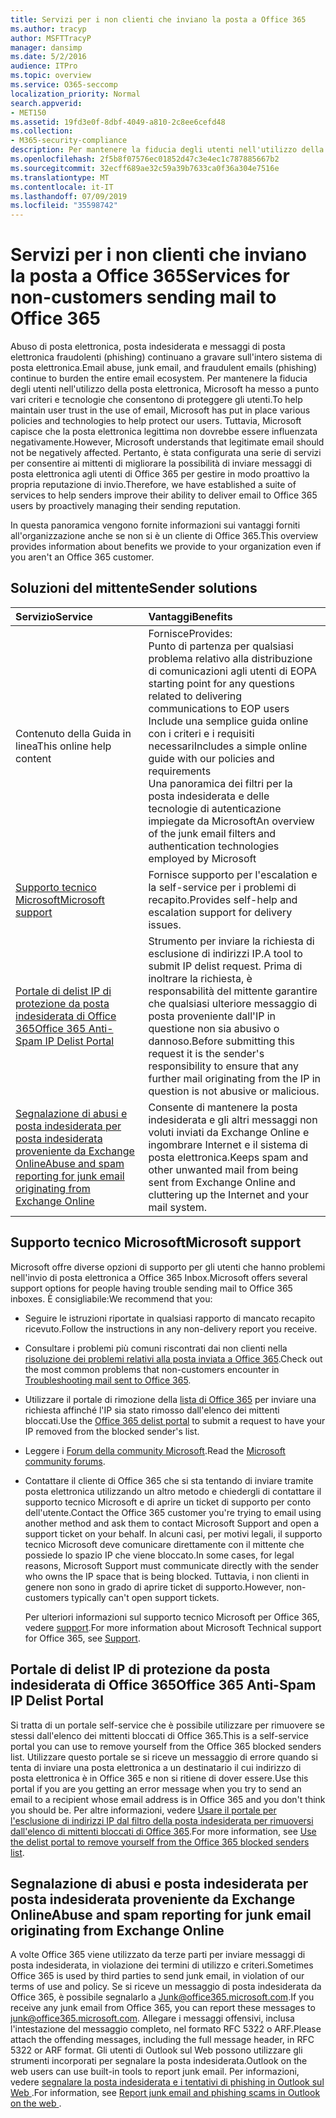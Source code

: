 ```yaml
---
title: Servizi per i non clienti che inviano la posta a Office 365
ms.author: tracyp
author: MSFTTracyP
manager: dansimp
ms.date: 5/2/2016
audience: ITPro
ms.topic: overview
ms.service: O365-seccomp
localization_priority: Normal
search.appverid:
- MET150
ms.assetid: 19fd3e0f-8dbf-4049-a810-2c8ee6cefd48
ms.collection:
- M365-security-compliance
description: Per mantenere la fiducia degli utenti nell'utilizzo della posta elettronica, Microsoft ha messo a punto vari criteri e tecnologie che consentono di proteggere gli utenti.
ms.openlocfilehash: 2f5b8f07576ec01852d47c3e4ec1c787885667b2
ms.sourcegitcommit: 32ecff689ae32c59a39b7633ca0f36a304e7516e
ms.translationtype: MT
ms.contentlocale: it-IT
ms.lasthandoff: 07/09/2019
ms.locfileid: "35598742"
---
```

# <a name="services-for-non-customers-sending-mail-to-office-365"></a><span data-ttu-id="8f904-103">Servizi per i non clienti che inviano la posta a Office 365</span><span class="sxs-lookup"><span data-stu-id="8f904-103">Services for non-customers sending mail to Office 365</span></span>
  
<span data-ttu-id="8f904-104">Abuso di posta elettronica, posta indesiderata e messaggi di posta elettronica fraudolenti (phishing) continuano a gravare sull'intero sistema di posta elettronica.</span><span class="sxs-lookup"><span data-stu-id="8f904-104">Email abuse, junk email, and fraudulent emails (phishing) continue to burden the entire email ecosystem.</span></span> <span data-ttu-id="8f904-105">Per mantenere la fiducia degli utenti nell'utilizzo della posta elettronica, Microsoft ha messo a punto vari criteri e tecnologie che consentono di proteggere gli utenti.</span><span class="sxs-lookup"><span data-stu-id="8f904-105">To help maintain user trust in the use of email, Microsoft has put in place various policies and technologies to help protect our users.</span></span> <span data-ttu-id="8f904-106">Tuttavia, Microsoft capisce che la posta elettronica legittima non dovrebbe essere influenzata negativamente.</span><span class="sxs-lookup"><span data-stu-id="8f904-106">However, Microsoft understands that legitimate email should not be negatively affected.</span></span> <span data-ttu-id="8f904-107">Pertanto, è stata configurata una serie di servizi per consentire ai mittenti di migliorare la possibilità di inviare messaggi di posta elettronica agli utenti di Office 365 per gestire in modo proattivo la propria reputazione di invio.</span><span class="sxs-lookup"><span data-stu-id="8f904-107">Therefore, we have established a suite of services to help senders improve their ability to deliver email to Office 365 users by proactively managing their sending reputation.</span></span>
  
<span data-ttu-id="8f904-108">In questa panoramica vengono fornite informazioni sui vantaggi forniti all'organizzazione anche se non si è un cliente di Office 365.</span><span class="sxs-lookup"><span data-stu-id="8f904-108">This overview provides information about benefits we provide to your organization even if you aren't an Office 365 customer.</span></span>
  
## <a name="sender-solutions"></a><span data-ttu-id="8f904-109">Soluzioni del mittente</span><span class="sxs-lookup"><span data-stu-id="8f904-109">Sender solutions</span></span>
<span data-ttu-id="8f904-110"><a name="sectionSection0"> </a></span><span class="sxs-lookup"><span data-stu-id="8f904-110"></span></span>

|<span data-ttu-id="8f904-111">**Servizio**</span><span class="sxs-lookup"><span data-stu-id="8f904-111">**Service**</span></span>|<span data-ttu-id="8f904-112">**Vantaggi**</span><span class="sxs-lookup"><span data-stu-id="8f904-112">**Benefits**</span></span>|
|:-----|:-----|
|<span data-ttu-id="8f904-113">Contenuto della Guida in linea</span><span class="sxs-lookup"><span data-stu-id="8f904-113">This online help content</span></span>  <br/> | <span data-ttu-id="8f904-114">Fornisce</span><span class="sxs-lookup"><span data-stu-id="8f904-114">Provides:</span></span>  <br/>  <span data-ttu-id="8f904-115">Punto di partenza per qualsiasi problema relativo alla distribuzione di comunicazioni agli utenti di EOP</span><span class="sxs-lookup"><span data-stu-id="8f904-115">A starting point for any questions related to delivering communications to EOP users</span></span>  <br/>  <span data-ttu-id="8f904-116">Include una semplice guida online con i criteri e i requisiti necessari</span><span class="sxs-lookup"><span data-stu-id="8f904-116">Includes a simple online guide with our policies and requirements</span></span>  <br/>  <span data-ttu-id="8f904-117">Una panoramica dei filtri per la posta indesiderata e delle tecnologie di autenticazione impiegate da Microsoft</span><span class="sxs-lookup"><span data-stu-id="8f904-117">An overview of the junk email filters and authentication technologies employed by Microsoft</span></span>  <br/> |
|[<span data-ttu-id="8f904-118">Supporto tecnico Microsoft</span><span class="sxs-lookup"><span data-stu-id="8f904-118">Microsoft support</span></span>](services-for-non-customers.md#AboutSupport) <br/> |<span data-ttu-id="8f904-119">Fornisce supporto per l'escalation e la self-service per i problemi di recapito.</span><span class="sxs-lookup"><span data-stu-id="8f904-119">Provides self-help and escalation support for delivery issues.</span></span>  <br/> |
|[<span data-ttu-id="8f904-120">Portale di delist IP di protezione da posta indesiderata di Office 365</span><span class="sxs-lookup"><span data-stu-id="8f904-120">Office 365 Anti-Spam IP Delist Portal</span></span>](services-for-non-customers.md#DelistPortal) <br/> |<span data-ttu-id="8f904-121">Strumento per inviare la richiesta di esclusione di indirizzi IP.</span><span class="sxs-lookup"><span data-stu-id="8f904-121">A tool to submit IP delist request.</span></span> <span data-ttu-id="8f904-122">Prima di inoltrare la richiesta, è responsabilità del mittente garantire che qualsiasi ulteriore messaggio di posta proveniente dall'IP in questione non sia abusivo o dannoso.</span><span class="sxs-lookup"><span data-stu-id="8f904-122">Before submitting this request it is the sender's responsibility to ensure that any further mail originating from the IP in question is not abusive or malicious.</span></span>  <br/> |
|[<span data-ttu-id="8f904-123">Segnalazione di abusi e posta indesiderata per posta indesiderata proveniente da Exchange Online</span><span class="sxs-lookup"><span data-stu-id="8f904-123">Abuse and spam reporting for junk email originating from Exchange Online</span></span>](services-for-non-customers.md#ReportOurJunk) <br/> |<span data-ttu-id="8f904-124">Consente di mantenere la posta indesiderata e gli altri messaggi non voluti inviati da Exchange Online e ingombrare Internet e il sistema di posta elettronica.</span><span class="sxs-lookup"><span data-stu-id="8f904-124">Keeps spam and other unwanted mail from being sent from Exchange Online and cluttering up the Internet and your mail system.</span></span>  <br/> |
   
## <a name="microsoft-support"></a><span data-ttu-id="8f904-125">Supporto tecnico Microsoft</span><span class="sxs-lookup"><span data-stu-id="8f904-125">Microsoft support</span></span>
<span data-ttu-id="8f904-126"><a name="AboutSupport"> </a></span><span class="sxs-lookup"><span data-stu-id="8f904-126"></span></span>

<span data-ttu-id="8f904-127">Microsoft offre diverse opzioni di supporto per gli utenti che hanno problemi nell'invio di posta elettronica a Office 365 Inbox.</span><span class="sxs-lookup"><span data-stu-id="8f904-127">Microsoft offers several support options for people having trouble sending mail to Office 365 inboxes.</span></span> <span data-ttu-id="8f904-128">È consigliabile:</span><span class="sxs-lookup"><span data-stu-id="8f904-128">We recommend that you:</span></span>
  
- <span data-ttu-id="8f904-129">Seguire le istruzioni riportate in qualsiasi rapporto di mancato recapito ricevuto.</span><span class="sxs-lookup"><span data-stu-id="8f904-129">Follow the instructions in any non-delivery report you receive.</span></span>
    
- <span data-ttu-id="8f904-130">Consultare i problemi più comuni riscontrati dai non clienti nella [risoluzione dei problemi relativi alla posta inviata a Office 365](troubleshooting-mail-sent-to-office-365.md).</span><span class="sxs-lookup"><span data-stu-id="8f904-130">Check out the most common problems that non-customers encounter in [Troubleshooting mail sent to Office 365](troubleshooting-mail-sent-to-office-365.md).</span></span>
    
- <span data-ttu-id="8f904-131">Utilizzare il portale di rimozione della [lista di Office 365](https://sender.office.com) per inviare una richiesta affinché l'IP sia stato rimosso dall'elenco dei mittenti bloccati.</span><span class="sxs-lookup"><span data-stu-id="8f904-131">Use the [Office 365 delist portal](https://sender.office.com) to submit a request to have your IP removed from the blocked sender's list.</span></span> 
    
- <span data-ttu-id="8f904-132">Leggere i [Forum della community Microsoft](https://community.office365.com/en-us/f/).</span><span class="sxs-lookup"><span data-stu-id="8f904-132">Read the [Microsoft community forums](https://community.office365.com/en-us/f/).</span></span>
    
- <span data-ttu-id="8f904-133">Contattare il cliente di Office 365 che si sta tentando di inviare tramite posta elettronica utilizzando un altro metodo e chiedergli di contattare il supporto tecnico Microsoft e di aprire un ticket di supporto per conto dell'utente.</span><span class="sxs-lookup"><span data-stu-id="8f904-133">Contact the Office 365 customer you're trying to email using another method and ask them to contact Microsoft Support and open a support ticket on your behalf.</span></span> <span data-ttu-id="8f904-134">In alcuni casi, per motivi legali, il supporto tecnico Microsoft deve comunicare direttamente con il mittente che possiede lo spazio IP che viene bloccato.</span><span class="sxs-lookup"><span data-stu-id="8f904-134">In some cases, for legal reasons, Microsoft Support must communicate directly with the sender who owns the IP space that is being blocked.</span></span> <span data-ttu-id="8f904-135">Tuttavia, i non clienti in genere non sono in grado di aprire ticket di supporto.</span><span class="sxs-lookup"><span data-stu-id="8f904-135">However, non-customers typically can't open support tickets.</span></span>
    
     <span data-ttu-id="8f904-136">Per ulteriori informazioni sul supporto tecnico Microsoft per Office 365, vedere [support](https://technet.microsoft.com/library/office-365-support.aspx).</span><span class="sxs-lookup"><span data-stu-id="8f904-136">For more information about Microsoft Technical support for Office 365, see [Support](https://technet.microsoft.com/library/office-365-support.aspx).</span></span>
    
## <a name="office-365-anti-spam-ip-delist-portal"></a><span data-ttu-id="8f904-137">Portale di delist IP di protezione da posta indesiderata di Office 365</span><span class="sxs-lookup"><span data-stu-id="8f904-137">Office 365 Anti-Spam IP Delist Portal</span></span>
<span data-ttu-id="8f904-138"><a name="DelistPortal"> </a></span><span class="sxs-lookup"><span data-stu-id="8f904-138"></span></span>

<span data-ttu-id="8f904-139">Si tratta di un portale self-service che è possibile utilizzare per rimuovere se stessi dall'elenco dei mittenti bloccati di Office 365.</span><span class="sxs-lookup"><span data-stu-id="8f904-139">This is a self-service portal you can use to remove yourself from the Office 365 blocked senders list.</span></span> <span data-ttu-id="8f904-140">Utilizzare questo portale se si riceve un messaggio di errore quando si tenta di inviare una posta elettronica a un destinatario il cui indirizzo di posta elettronica è in Office 365 e non si ritiene di dover essere.</span><span class="sxs-lookup"><span data-stu-id="8f904-140">Use this portal if you are you getting an error message when you try to send an email to a recipient whose email address is in Office 365 and you don't think you should be.</span></span> <span data-ttu-id="8f904-141">Per altre informazioni, vedere [Usare il portale per l'esclusione di indirizzi IP dal filtro della posta indesiderata per rimuoversi dall'elenco di mittenti bloccati di Office 365](use-the-delist-portal-to-remove-yourself-from-the-office-365-blocked-senders-lis.md).</span><span class="sxs-lookup"><span data-stu-id="8f904-141">For more information, see [Use the delist portal to remove yourself from the Office 365 blocked senders list](use-the-delist-portal-to-remove-yourself-from-the-office-365-blocked-senders-lis.md).</span></span>
  
## <a name="abuse-and-spam-reporting-for-junk-email-originating-from-exchange-online"></a><span data-ttu-id="8f904-142">Segnalazione di abusi e posta indesiderata per posta indesiderata proveniente da Exchange Online</span><span class="sxs-lookup"><span data-stu-id="8f904-142">Abuse and spam reporting for junk email originating from Exchange Online</span></span>
<span data-ttu-id="8f904-143"><a name="ReportOurJunk"> </a></span><span class="sxs-lookup"><span data-stu-id="8f904-143"></span></span>

<span data-ttu-id="8f904-144">A volte Office 365 viene utilizzato da terze parti per inviare messaggi di posta indesiderata, in violazione dei termini di utilizzo e criteri.</span><span class="sxs-lookup"><span data-stu-id="8f904-144">Sometimes Office 365 is used by third parties to send junk email, in violation of our terms of use and policy.</span></span> <span data-ttu-id="8f904-145">Se si riceve un messaggio di posta indesiderata da Office 365, è possibile segnalarlo a [Junk@office365.microsoft.com](mailto:junk@office365.microsoft.com).</span><span class="sxs-lookup"><span data-stu-id="8f904-145">If you receive any junk email from Office 365, you can report these messages to [junk@office365.microsoft.com](mailto:junk@office365.microsoft.com).</span></span> <span data-ttu-id="8f904-146">Allegare i messaggi offensivi, inclusa l'intestazione del messaggio completo, nel formato RFC 5322 o ARF.</span><span class="sxs-lookup"><span data-stu-id="8f904-146">Please attach the offending messages, including the full message header, in RFC 5322 or ARF format.</span></span> <span data-ttu-id="8f904-147">Gli utenti di Outlook sul Web possono utilizzare gli strumenti incorporati per segnalare la posta indesiderata.</span><span class="sxs-lookup"><span data-stu-id="8f904-147">Outlook on the web users can use built-in tools to report junk email.</span></span> <span data-ttu-id="8f904-148">Per informazioni, vedere [segnalare la posta indesiderata e i tentativi di phishing in Outlook sul Web ](report-junk-email-and-phishing-scams-in-outlook-on-the-web-eop.md).</span><span class="sxs-lookup"><span data-stu-id="8f904-148">For information, see [Report junk email and phishing scams in Outlook on the web ](report-junk-email-and-phishing-scams-in-outlook-on-the-web-eop.md).</span></span>
  

